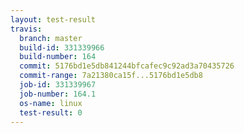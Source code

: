 ```yaml
---
layout: test-result
travis:
  branch: master
  build-id: 331339966
  build-number: 164
  commit: 5176bd1e5db841244bfcafec9c92ad3a70435726
  commit-range: 7a21380ca15f...5176bd1e5db8
  job-id: 331339967
  job-number: 164.1
  os-name: linux
  test-result: 0
---
```

